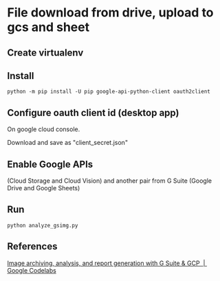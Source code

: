 # File download from drive, upload to gcs and sheet

## Create virtualenv

## Install

```
python -m pip install -U pip google-api-python-client oauth2client
```

## Configure oauth client id (desktop app)

On google cloud console.

Download and save as "client_secret.json"

## Enable Google APIs

(Cloud Storage and Cloud Vision) and another pair from G Suite (Google Drive and Google Sheets)

## Run

```
python analyze_gsimg.py
```

## References

[Image archiving, analysis, and report generation with G Suite & GCP  |  Google Codelabs](https://codelabs.developers.google.com/codelabs/drive-gcs-vision-sheets/#12)